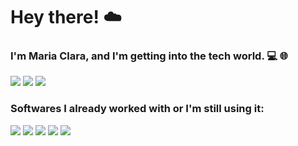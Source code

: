 # Hey there! :cloud:

### I'm Maria Clara, and I'm getting into the tech world. :computer: :globe_with_meridians:

<p>
    <a href="https://www.linkedin.com/in/mclaralvs/"><img src="https://img.shields.io/badge/LinkedIn-0077B5?style=for-the-badge&logo=linkedin&logoColor=white"></img></a>
    <a href="https://www.instagram.com/mclaralvs/"><img src="https://img.shields.io/badge/Instagram-E4405F?style=for-the-badge&logo=instagram&logoColor=white"></img></a>
    <abbr title="mclaralvs@gmail.com"><img src="https://img.shields.io/badge/Gmail-D14836?style=for-the-badge&logo=gmail&logoColor=white"></img></abbr>
</p>

### Softwares I already worked with or I'm still using it:

<img src="https://img.shields.io/badge/Python-3776AB?style=for-the-badge&logo=python&logoColor=white"></img>
<img src="https://img.shields.io/badge/HTML5-E34F26?style=for-the-badge&logo=html5&logoColor=white"></img>
<img src="https://img.shields.io/badge/CSS3-1572B6?style=for-the-badge&logo=css3&logoColor=white"></img>
<img src="https://img.shields.io/badge/C-00599C?style=for-the-badge&logo=c&logoColor=white"></img>
<img src="https://img.shields.io/badge/MySQL-00000F?style=for-the-badge&logo=mysql&logoColor=white"></img>